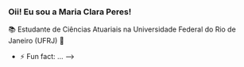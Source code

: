 ### Oii! Eu sou a Maria Clara Peres! 

📚 Estudante de Ciências Atuariais na Universidade Federal do Rio de Janeiro (UFRJ)
🧮 
- ⚡ Fun fact: ...
-->
